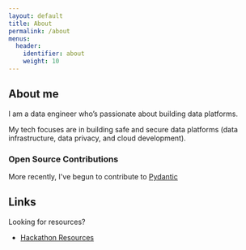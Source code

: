 ```yaml
---
layout: default
title: About
permalink: /about
menus:
  header:
    identifier: about
    weight: 10
---
```


## About me
I am a data engineer who’s passionate about building data platforms.

My tech focuses are in building safe and secure data platforms
(data infrastructure, data privacy, and cloud development).

### Open Source Contributions
More recently, I've begun to contribute to
<a href="https://github.com/pydantic/pydantic" target="_blank">
  Pydantic <i class="fas fa-up-right-from-square"></i>
</a>


## Links
Looking for resources?
* [Hackathon Resources](/resources)
